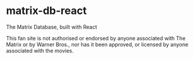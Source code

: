 # matrix-db-react
The Matrix Database, built with React

This fan site is not authorised or endorsed by anyone associated with The Matrix or by Warner Bros., nor has it been approved, or licensed by anyone associated with the movies.